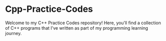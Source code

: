 # Cpp-Practice-Codes
Welcome to my C++ Practice Codes repository! Here, you'll find a collection of C++ programs that I've written as part of my programming learning journey.
